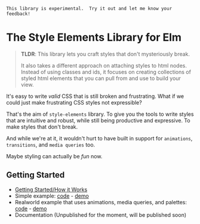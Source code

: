     This library is experimental.  Try it out and let me know your feedback!

# The Style Elements Library for Elm

> __TLDR__: This library lets you craft styles that don't mysteriously break.
> 
> It also takes a different approach on attaching styles to html nodes.  Instead of using classes and ids, it focuses on creating collections of styled html elements that you can pull from and use to build your view.

It's easy to write _valid_ CSS that is still broken and frustrating.  What if we could just make frustrating CSS styles not expressible?

That's the aim of `style-elements` library. To give you the tools to write styles that are intuitive and robust, while still being productive and expressive.  To make styles that don't break.

And while we're at it, it wouldn't hurt to have built in support for `animations`, `transitions`, and `media queries` too.

Maybe styling can actually be _fun_ now.


## Getting Started

 * [Getting Started/How it Works](https://github.com/mdgriffith/style-elements/blob/master/HowItWorks.md)
 * Simple example: [code](https://github.com/mdgriffith/elm-style-elements-simple-example) - [demo]()
 * Realworld example that uses animations, media queries, and palettes: [code](https://github.com/mdgriffith/elm-style-elements-complex-example) - [demo]()
 * Documentation (Unpublished for the moment, will be published soon)




